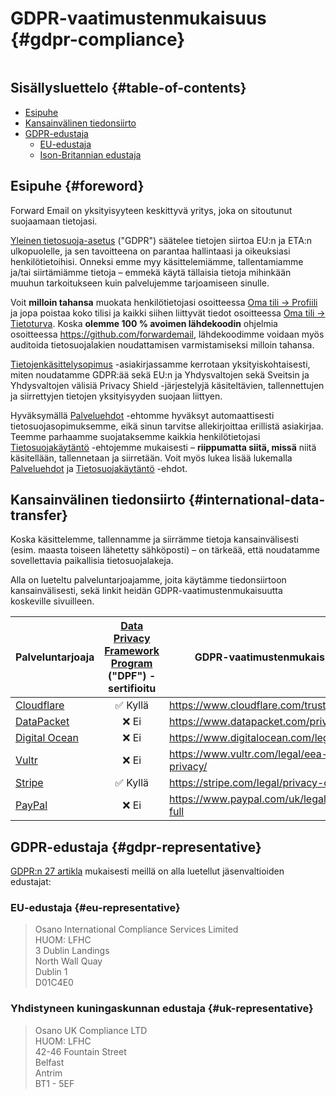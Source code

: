 # GDPR-vaatimustenmukaisuus {#gdpr-compliance}

<img loading="laiska" src="/img/articles/gdpr.webp" alt="" class="rounded-lg" />

## Sisällysluettelo {#table-of-contents}

* [Esipuhe](#foreword)
* [Kansainvälinen tiedonsiirto](#international-data-transfer)
* [GDPR-edustaja](#gdpr-representative)
  * [EU-edustaja](#eu-representative)
  * [Ison-Britannian edustaja](#uk-representative)

## Esipuhe {#foreword}

Forward Email on yksityisyyteen keskittyvä yritys, joka on sitoutunut suojaamaan tietojasi.

[Yleinen tietosuoja-asetus](https://en.wikipedia.org/wiki/General_Data_Protection_Regulation) ("GDPR") säätelee tietojen siirtoa EU:n ja ETA:n ulkopuolelle, ja sen tavoitteena on parantaa hallintaasi ja oikeuksiasi henkilötietoihisi. Onneksi emme myy käsittelemiämme, tallentamiamme ja/tai siirtämiämme tietoja – emmekä käytä tällaisia tietoja mihinkään muuhun tarkoitukseen kuin palvelujemme tarjoamiseen sinulle.

Voit **milloin tahansa** muokata henkilötietojasi osoitteessa [Oma tili → Profiili](/my-account/profile) ja jopa poistaa koko tilisi ja kaikki siihen liittyvät tiedot osoitteessa [Oma tili → Tietoturva](/my-account/security). Koska **olemme 100 % avoimen lähdekoodin** ohjelmia osoitteessa <https://github.com/forwardemail>, lähdekoodimme voidaan myös auditoida tietosuojalakien noudattamisen varmistamiseksi milloin tahansa.

[Tietojenkäsittelysopimus](/dpa) -asiakirjassamme kerrotaan yksityiskohtaisesti, miten noudatamme GDPR:ää sekä EU:n ja Yhdysvaltojen sekä Sveitsin ja Yhdysvaltojen välisiä Privacy Shield -järjestelyjä käsiteltävien, tallennettujen ja siirrettyjen tietojen yksityisyyden suojaan liittyen.

Hyväksymällä [Palveluehdot](/terms) -ehtomme hyväksyt automaattisesti tietosuojasopimuksemme, eikä sinun tarvitse allekirjoittaa erillistä asiakirjaa. Teemme parhaamme suojataksemme kaikkia henkilötietojasi [Tietosuojakäytäntö](/privacy) -ehtojemme mukaisesti – **riippumatta siitä, missä** niitä käsitellään, tallennetaan ja siirretään. Voit myös lukea lisää lukemalla [Palveluehdot](/terms) ja [Tietosuojakäytäntö](/privacy) -ehdot.

## Kansainvälinen tiedonsiirto {#international-data-transfer}

Koska käsittelemme, tallennamme ja siirrämme tietoja kansainvälisesti (esim. maasta toiseen lähetetty sähköposti) – on tärkeää, että noudatamme sovellettavia paikallisia tietosuojalakeja.

Alla on lueteltu palveluntarjoajamme, joita käytämme tiedonsiirtoon kansainvälisesti, sekä linkit heidän GDPR-vaatimustenmukaisuutta koskeville sivuilleen.

| Palveluntarjoaja | [Data Privacy Framework Program](https://www.dataprivacyframework.gov/) ("DPF") -sertifioitu | GDPR-vaatimustenmukaisuussivu |
| ----------------------------------------- | :---------------------------------------------------------------------------------------: | ------------------------------------------------- |
| [Cloudflare](https://cloudflare.com) | :white_check_mark: Kyllä | <https://www.cloudflare.com/trust-hub/gdpr/> |
| [DataPacket](https://www.datapacket.com/) | :x: Ei | <https://www.datapacket.com/privacy-policy> |
| [Digital Ocean](https://digitalocean.com) | :x: Ei | <https://www.digitalocean.com/legal/gdpr> |
| [Vultr](https://www.vultr.com) | :x: Ei | <https://www.vultr.com/legal/eea-gdpr-privacy/> |
| [Stripe](https://stripe.com/) | :white_check_mark: Kyllä | <https://stripe.com/legal/privacy-center> |
| [PayPal](https://www.paypal.com/us/home) | :x: Ei | <https://www.paypal.com/uk/legalhub/privacy-full> |

## GDPR-edustaja {#gdpr-representative}

[GDPR:n 27 artikla](https://gdpr-info.eu/art-27-gdpr/) mukaisesti meillä on alla luetellut jäsenvaltioiden edustajat:

### EU-edustaja {#eu-representative}

<blockquote class="notranslate">Osano International Compliance Services Limited<br />HUOM: LFHC<br />3 Dublin Landings<br />North Wall Quay<br />Dublin 1<br />D01C4E0</blockquote>

### Yhdistyneen kuningaskunnan edustaja {#uk-representative}

<blockquote class="notranslate">Osano UK Compliance LTD<br />HUOM: LFHC<br />42-46 Fountain Street<br />Belfast<br />Antrim<br />BT1 - 5EF</blockquote>